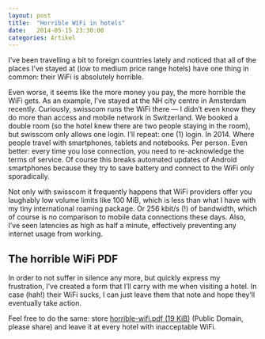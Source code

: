 ```yaml
---
layout: post
title:  "Horrible WiFi in hotels"
date:   2014-05-15 23:30:00
categories: Artikel
---
```



<p>
I’ve been travelling a bit to foreign countries lately and noticed that all of
the places I’ve stayed at (low to medium price range hotels) have one thing in
common: their WiFi is absolutely horrible.
</p>

<p>
Even worse, it seems like the more money you pay, the more horrible the WiFi
gets. As an example, I’ve stayed at the NH city centre in Amsterdam recently.
Curiously, swisscom runs the WiFi there — I didn’t even know they do more than
access and mobile network in Switzerland. We booked a double room (so the hotel
knew there are two people staying in the room), but swisscom only allows one
login. I’ll repeat: one (1) login. In 2014. Where people travel with
smartphones, tablets and notebooks. Per person. Even better: every time you
lose connection, you need to re-acknowledge the terms of service. Of course
this breaks automated updates of Android smartphones because they try to save
battery and connect to the WiFi only sporadically.
</p>

<p>
Not only with swisscom it frequently happens that WiFi providers offer you
laughably low volume limits like 100 MiB, which is less than what I have
with my tiny international roaming package. Or 256 kbit/s (!) of bandwidth,
which of course is no comparison to mobile data connections these days. Also,
I’ve seen latencies as high as half a minute, effectively preventing any
internet usage from working.
</p>

<h2>The horrible WiFi PDF</h2>

<p>
In order to not suffer in silence any more, but quickly express my frustration,
I’ve created a form that I’ll carry with me when visiting a hotel. In case
(hah!) their WiFi sucks, I can just leave them that note and hope they’ll
eventually take action.
</p>

<p>
Feel free to do the same: store <a href="/horrible-wifi.pdf">horrible-wifi.pdf (19
KiB)</a> (Public Domain, please share) and leave it at every hotel with
inacceptable WiFi.
</p>
